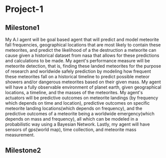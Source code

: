 # Project-1
## Milestone1
My A.I agent will be goal based agent that will predict and model meteorite fall frequencies, geographical locations that are most likely to contain these meteorites, and predict the likelihood of a the destruction a meteorite can cause given a historical dataset from nasa that allows for these predictions and calculations to be made. My agent's performance measure will be meteorite detection, that is, finding these landed meteorites for the purpose of research and worldwide safely prediction by modeling how frequent these meteorites fall on a historical timeline to predict possible meteor showers and/or dangerous meteorites based on their given mass. My agent will have a fully observable environment of planet earth, given geographical locations, a timeline, and the masses of the meteorites. My agent's actuators will be predictive outcomes on meteorite landings (by frequency which depends on time and location), predictive outcomes on specific meteorite landing locations(which depends on frequency), and the predictive outcomes of a meteorite being a worldwide emergency(which depends on mass and frequency), all which can be modeled in a probabilistic way using a Bayesian Network. Lastly, my agent will have sensors of gps(world map), time collection, and meteorite mass measurement.

## Milestone2
